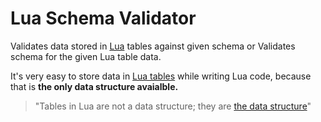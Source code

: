 # Lua Schema Validator
Validates data stored in [Lua](https://www.lua.org/ "Lua") tables against given schema or Validates schema for the given Lua table data.

It's very easy to store data in [Lua tables](https://www.lua.org/pil/2.5.html "Lua tables") while writing Lua code, because that is **the only data structure avaialble.** 
> "Tables in Lua are not a data structure; they are [the data structure](https://www.lua.org/pil/11.html "the data structure")"
